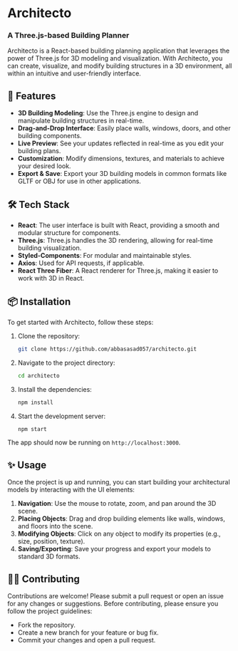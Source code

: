 
# Architecto

### A Three.js-based Building Planner

Architecto is a React-based building planning application that leverages the power of Three.js for 3D modeling and visualization. With Architecto, you can create, visualize, and modify building structures in a 3D environment, all within an intuitive and user-friendly interface.

## 🚀 Features

- **3D Building Modeling**: Use the Three.js engine to design and manipulate building structures in real-time.
- **Drag-and-Drop Interface**: Easily place walls, windows, doors, and other building components.
- **Live Preview**: See your updates reflected in real-time as you edit your building plans.
- **Customization**: Modify dimensions, textures, and materials to achieve your desired look.
- **Export & Save**: Export your 3D building models in common formats like GLTF or OBJ for use in other applications.

## 🛠️ Tech Stack

- **React**: The user interface is built with React, providing a smooth and modular structure for components.
- **Three.js**: Three.js handles the 3D rendering, allowing for real-time building visualization.
- **Styled-Components**: For modular and maintainable styles.
- **Axios**: Used for API requests, if applicable.
- **React Three Fiber**: A React renderer for Three.js, making it easier to work with 3D in React.

## 📦 Installation

To get started with Architecto, follow these steps:

1. Clone the repository:
    ```bash
    git clone https://github.com/abbasasad057/architecto.git
    ```

2. Navigate to the project directory:
    ```bash
    cd architecto
    ```

3. Install the dependencies:
    ```bash
    npm install
    ```

4. Start the development server:
    ```bash
    npm start
    ```

The app should now be running on `http://localhost:3000`.

## ✨ Usage

Once the project is up and running, you can start building your architectural models by interacting with the UI elements:

1. **Navigation**: Use the mouse to rotate, zoom, and pan around the 3D scene.
2. **Placing Objects**: Drag and drop building elements like walls, windows, and floors into the scene.
3. **Modifying Objects**: Click on any object to modify its properties (e.g., size, position, texture).
4. **Saving/Exporting**: Save your progress and export your models to standard 3D formats.

## 🧑‍💻 Contributing

Contributions are welcome! Please submit a pull request or open an issue for any changes or suggestions. Before contributing, please ensure you follow the project guidelines:

- Fork the repository.
- Create a new branch for your feature or bug fix.
- Commit your changes and open a pull request.
